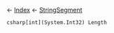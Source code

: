 ← [Index](Api-Index) ← [StringSegment](VRage.Game.ModAPI.Ingame.Utilities.StringSegment)

```csharp[int](System.Int32) Length```